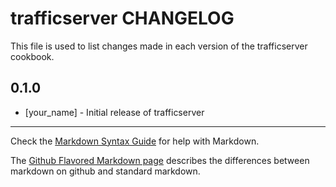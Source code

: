 trafficserver CHANGELOG
=======================

This file is used to list changes made in each version of the trafficserver cookbook.

0.1.0
-----
- [your_name] - Initial release of trafficserver

- - -
Check the [Markdown Syntax Guide](http://daringfireball.net/projects/markdown/syntax) for help with Markdown.

The [Github Flavored Markdown page](http://github.github.com/github-flavored-markdown/) describes the differences between markdown on github and standard markdown.
